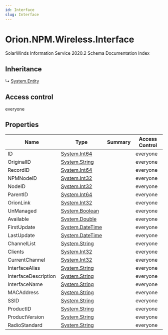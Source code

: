 ```yaml
---
id: Interface
slug: Interface
---
```


# Orion.NPM.Wireless.Interface

SolarWinds Information Service 2020.2 Schema Documentation Index

## Inheritance

↳ [System.Entity](./../System/Entity)

## Access control

everyone

## Properties

| Name | Type | Summary | Access Control |
| ------ | ------ | ------ | ------ |
| ID | [System.Int64](https://docs.microsoft.com/en-us/dotnet/api/system.int64) |  | everyone |
| OriginalID | [System.String](https://docs.microsoft.com/en-us/dotnet/api/system.string) |  | everyone |
| RecordID | [System.Int64](https://docs.microsoft.com/en-us/dotnet/api/system.int64) |  | everyone |
| NPMNodeID | [System.Int32](https://docs.microsoft.com/en-us/dotnet/api/system.int32) |  | everyone |
| NodeID | [System.Int32](https://docs.microsoft.com/en-us/dotnet/api/system.int32) |  | everyone |
| ParentID | [System.Int64](https://docs.microsoft.com/en-us/dotnet/api/system.int64) |  | everyone |
| OrionLink | [System.Int32](https://docs.microsoft.com/en-us/dotnet/api/system.int32) |  | everyone |
| UnManaged | [System.Boolean](https://docs.microsoft.com/en-us/dotnet/api/system.boolean) |  | everyone |
| Available | [System.Double](https://docs.microsoft.com/en-us/dotnet/api/system.double) |  | everyone |
| FirstUpdate | [System.DateTime](https://docs.microsoft.com/en-us/dotnet/api/system.datetime) |  | everyone |
| LastUpdate | [System.DateTime](https://docs.microsoft.com/en-us/dotnet/api/system.datetime) |  | everyone |
| ChannelList | [System.String](https://docs.microsoft.com/en-us/dotnet/api/system.string) |  | everyone |
| Clients | [System.Int32](https://docs.microsoft.com/en-us/dotnet/api/system.int32) |  | everyone |
| CurrentChannel | [System.Int32](https://docs.microsoft.com/en-us/dotnet/api/system.int32) |  | everyone |
| InterfaceAlias | [System.String](https://docs.microsoft.com/en-us/dotnet/api/system.string) |  | everyone |
| InterfaceDescription | [System.String](https://docs.microsoft.com/en-us/dotnet/api/system.string) |  | everyone |
| InterfaceName | [System.String](https://docs.microsoft.com/en-us/dotnet/api/system.string) |  | everyone |
| MACAddress | [System.String](https://docs.microsoft.com/en-us/dotnet/api/system.string) |  | everyone |
| SSID | [System.String](https://docs.microsoft.com/en-us/dotnet/api/system.string) |  | everyone |
| ProductID | [System.String](https://docs.microsoft.com/en-us/dotnet/api/system.string) |  | everyone |
| ProductVersion | [System.String](https://docs.microsoft.com/en-us/dotnet/api/system.string) |  | everyone |
| RadioStandard | [System.String](https://docs.microsoft.com/en-us/dotnet/api/system.string) |  | everyone |

